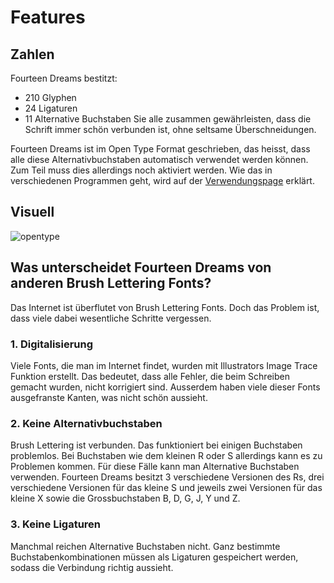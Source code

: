 # Features
## Zahlen
Fourteen Dreams bestitzt:
* 210 Glyphen
* 24 Ligaturen
* 11 Alternative Buchstaben
Sie alle zusammen gewährleisten, dass die Schrift immer schön verbunden ist, ohne seltsame Überschneidungen.

Fourteen Dreams ist im Open Type Format geschrieben, das heisst, dass alle diese Alternativbuchstaben automatisch verwendet werden können. Zum Teil muss dies allerdings noch aktiviert werden. Wie das in verschiedenen Programmen geht, wird auf der [Verwendungspage](/font-project/font/verwendung/) erklärt.

## Visuell
![opentype](/font-project/img/font/opentype.gif)

## Was unterscheidet Fourteen Dreams von anderen Brush Lettering Fonts?
Das Internet ist überflutet von Brush Lettering Fonts. Doch das Problem ist, dass viele dabei wesentliche Schritte vergessen.

### 1. Digitalisierung
Viele Fonts, die man im Internet findet, wurden mit Illustrators Image Trace Funktion erstellt. Das bedeutet, dass alle Fehler, die beim Schreiben gemacht wurden, nicht korrigiert sind. Ausserdem haben viele dieser Fonts ausgefranste Kanten, was nicht schön aussieht.

### 2. Keine Alternativbuchstaben
Brush Lettering ist verbunden. Das funktioniert bei einigen Buchstaben problemlos. Bei Buchstaben wie dem kleinen R oder S allerdings kann es zu Problemen kommen. Für diese Fälle kann man Alternative Buchstaben verwenden. Fourteen Dreams besitzt 3 verschiedene Versionen des Rs, drei verschiedene Versionen für das kleine S und jeweils zwei Versionen für das kleine X sowie die Grossbuchstaben B, D, G, J, Y und Z.

### 3. Keine Ligaturen
Manchmal reichen Alternative Buchstaben nicht. Ganz bestimmte Buchstabenkombinationen müssen als Ligaturen gespeichert werden, sodass die Verbindung richtig aussieht.
